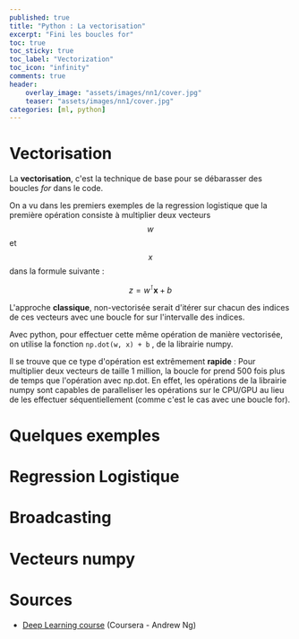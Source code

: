 ```yaml
---
published: true
title: "Python : La vectorisation"
excerpt: "Fini les boucles for"
toc: true
toc_sticky: true
toc_label: "Vectorization"
toc_icon: "infinity"
comments: true
header:
    overlay_image: "assets/images/nn1/cover.jpg"
    teaser: "assets/images/nn1/cover.jpg"
categories: [ml, python]
---
```

<script type="text/javascript" async
src="https://cdn.mathjax.org/mathjax/latest/MathJax.js?config=TeX-MML-AM_CHTML">
</script>

# Vectorisation

La **vectorisation**, c'est la technique de base pour se débarasser des boucles *for* dans le code.

On a vu dans les premiers exemples de la regression logistique que la première opération consiste à multiplier deux vecteurs $$w$$ et $$x$$ dans la formule suivante :

$$z = w^\intercal \mathbf{x} + b$$

L'approche **classique**, non-vectorisée serait d'itérer sur chacun des indices de ces vecteurs avec une boucle for sur l'intervalle des indices.

Avec python, pour effectuer cette même opération de manière vectorisée, on utilise la fonction `np.dot(w, x) + b` , de la librairie numpy. 

Il se trouve que ce type d'opération est extrêmement **rapide** : Pour multiplier deux vecteurs de taille 1 million, la boucle for prend 500 fois plus de temps que l'opération avec np.dot. En effet, les opérations de la librairie numpy sont capables de paralleliser les opérations sur le CPU/GPU au lieu de les effectuer séquentiellement (comme c'est le cas avec une boucle for).



# Quelques exemples

# Regression Logistique

# Broadcasting

# Vecteurs numpy

# Sources
- <a href="https://www.coursera.org/learn/neural-networks-deep-learning/home/welcome" target="_blank">Deep Learning course</a> (Coursera - Andrew Ng)
